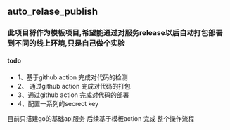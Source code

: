 ## auto_relase_publish

### 此项目将作为模板项目,希望能通过对服务release以后自动打包部署到不同的线上环境,只是自己做个实验

#### todo
 - 1、基于github action 完成对代码的检测
 - 2、 通过github action 完成对代码的打包
 - 3、通过github action 完成对代码的部署
 - 4、配置一系列的secrect key

目前只搭建go的基础api服务 后续基于模板action 完成 整个操作流程
 
